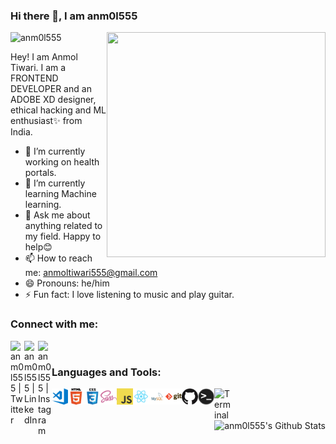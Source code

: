 ### Hi there 👋, I am anm0l555
<img align="right" src="https://media.giphy.com/media/l0IyeheChYxx2byDu/giphy.gif" height="360" width="350">
<p align="left"> <img src="https://komarev.com/ghpvc/?username=anm0l555&label=Views&color=blue&style=plastic" alt="anm0l555" /> </p>

Hey! I am Anmol Tiwari. I am a FRONTEND DEVELOPER and an ADOBE XD designer, ethical hacking and ML enthusiast✨ from India.


- 🔭 I’m currently working on health portals.
- 🌱 I’m currently learning Machine learning.
- 💬 Ask me about anything related to my field. Happy to help😊
- 📫 How to reach me: anmoltiwari555@gmail.com
- 😄 Pronouns: he/him
- ⚡ Fun fact: I love listening to music and play guitar.
### Connect with me:

[<img align="left" alt="anm0l555 | Twitter" width="22px" src="https://cdn.jsdelivr.net/npm/simple-icons@v3/icons/twitter.svg" />][twitter]
[<img align="left" alt="anm0l555 | LinkedIn" width="22px" src="https://cdn.jsdelivr.net/npm/simple-icons@v3/icons/linkedin.svg" />][linkedin]
[<img align="left" alt="anm0l555 | Instagram" width="22px" src="https://cdn.jsdelivr.net/npm/simple-icons@v3/icons/instagram.svg" />][instagram]

<br />

### Languages and Tools:

<img align="left" alt="Visual Studio Code" width="26px" src="https://raw.githubusercontent.com/github/explore/80688e429a7d4ef2fca1e82350fe8e3517d3494d/topics/visual-studio-code/visual-studio-code.png" />
<img align="left" alt="HTML5" width="26px" src="https://raw.githubusercontent.com/github/explore/80688e429a7d4ef2fca1e82350fe8e3517d3494d/topics/html/html.png" />
<img align="left" alt="CSS3" width="26px" src="https://raw.githubusercontent.com/github/explore/80688e429a7d4ef2fca1e82350fe8e3517d3494d/topics/css/css.png" />
<img align="left" alt="Sass" width="26px" src="https://raw.githubusercontent.com/github/explore/80688e429a7d4ef2fca1e82350fe8e3517d3494d/topics/sass/sass.png" />
<img align="left" alt="JavaScript" width="26px" src="https://raw.githubusercontent.com/github/explore/80688e429a7d4ef2fca1e82350fe8e3517d3494d/topics/javascript/javascript.png" />
<img align="left" alt="React" width="26px" src="https://raw.githubusercontent.com/github/explore/80688e429a7d4ef2fca1e82350fe8e3517d3494d/topics/react/react.png" />
<img align="left" alt="MySQL" width="26px" src="https://raw.githubusercontent.com/github/explore/80688e429a7d4ef2fca1e82350fe8e3517d3494d/topics/mysql/mysql.png" />
<img align="left" alt="Git" width="26px" src="https://raw.githubusercontent.com/github/explore/80688e429a7d4ef2fca1e82350fe8e3517d3494d/topics/git/git.png" />
<img align="left" alt="GitHub" width="26px" src="https://raw.githubusercontent.com/github/explore/78df643247d429f6cc873026c0622819ad797942/topics/github/github.png" />
<img align="left" alt="Terminal" width="26px" src="https://raw.githubusercontent.com/github/explore/80688e429a7d4ef2fca1e82350fe8e3517d3494d/topics/terminal/terminal.png" />
<img align="left" alt="Terminal" width="26px" src="https://user-images.githubusercontent.com/54709833/91669284-5928ea80-eb31-11ea-9ddf-999d403d0481.png" />

<br />


[twitter]: https://twitter.com/Anmol30777677
[instagram]: https://www.instagram.com/anm0l1502/
[linkedin]: https://www.linkedin.com/in/anmol-tiwari-182b77192/

<br />
<br />

<img align="right" alt="anm0l555's Github Stats" src="https://github-readme-stats.codestackr.vercel.app/api?username=anm0l555&show_icons=true&theme=radical" />



